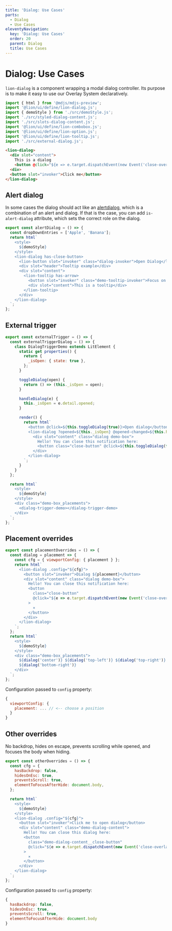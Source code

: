 ```yaml
---
title: 'Dialog: Use Cases'
parts:
  - Dialog
  - Use Cases
eleventyNavigation:
  key: 'Dialog: Use Cases'
  order: 20
  parent: Dialog
  title: Use Cases
---
```


# Dialog: Use Cases

`lion-dialog` is a component wrapping a modal dialog controller.
Its purpose is to make it easy to use our Overlay System declaratively.

```js script
import { html } from '@mdjs/mdjs-preview';
import '@lion/ui/define/lion-dialog.js';
import { demoStyle } from './src/demoStyle.js';
import './src/styled-dialog-content.js';
import './src/slots-dialog-content.js';
import '@lion/ui/define/lion-combobox.js';
import '@lion/ui/define/lion-option.js';
import '@lion/ui/define/lion-tooltip.js';
import './src/external-dialog.js';
```

```html
<lion-dialog>
  <div slot="content">
    This is a dialog
    <button @click="${e => e.target.dispatchEvent(new Event('close-overlay', { bubbles: true }))}">x</button>
  <div>
  <button slot="invoker">Click me</button>
</lion-dialog>
```

## Alert dialog

In some cases the dialog should act like an [alertdialog](https://www.w3.org/WAI/ARIA/apg/patterns/alertdialog/examples/alertdialog/), which is a combination of an alert and dialog. If that is the case, you can add `is-alert-dialog` attribute, which sets the correct role on the dialog.

```js preview-story
export const alertDialog = () => {
  const dropDownEntries = ['Apple', 'Banana'];
  return html`
    <style>
      ${demoStyle}
    </style>
    <lion-dialog has-close-button>
      <lion-button slot="invoker" class="dialog-invoker">Open Dialog</lion-button>
      <div slot="header">Tooltip example</div>
      <div slot="content">
        <lion-tooltip has-arrow>
          <button slot="invoker" class="demo-tooltip-invoker">Focus on me</button>
          <div slot="content">This is a tooltip</div>
        </lion-tooltip>
      </div>
    </lion-dialog>
  `;
};
```

## External trigger

```js preview-story
export const externalTrigger = () => {
  const externalTriggerDialog = () => {
    class DialogTriggerDemo extends LitElement {
      static get properties() {
        return {
          _isOpen: { state: true },
        };
      }

      toggleDialog(open) {
        return () => (this._isOpen = open);
      }

      handleDialog(e) {
        this._isOpen = e.detail.opened;
      }

      render() {
        return html`
          <button @click=${this.toggleDialog(true)}>Open dialog</button>
          <lion-dialog ?opened=${this._isOpen} @opened-changed=${this.handleDialog}>
            <div slot="content" class="dialog demo-box">
              Hello! You can close this notification here:
              <button class="close-button" @click=${this.toggleDialog(false)}>⨯</button>
            </div>
          </lion-dialog>
        `;
      }
    }
  };

  return html`
    <style>
      ${demoStyle}
    </style>
    <div class="demo-box_placements">
      <dialog-trigger-demo></dialog-trigger-demo>
    </div>
  `;
};
```

## Placement overrides

```js preview-story
export const placementOverrides = () => {
  const dialog = placement => {
    const cfg = { viewportConfig: { placement } };
    return html`
      <lion-dialog .config="${cfg}">
        <button slot="invoker">Dialog ${placement}</button>
        <div slot="content" class="dialog demo-box">
          Hello! You can close this notification here:
          <button
            class="close-button"
            @click="${e => e.target.dispatchEvent(new Event('close-overlay', { bubbles: true }))}"
          >
            ⨯
          </button>
        </div>
      </lion-dialog>
    `;
  };
  return html`
    <style>
      ${demoStyle}
    </style>
    <div class="demo-box_placements">
      ${dialog('center')} ${dialog('top-left')} ${dialog('top-right')} ${dialog('bottom-left')}
      ${dialog('bottom-right')}
    </div>
  `;
};
```

Configuration passed to `config` property:

```js
{
  viewportConfig: {
    placement: ... // <-- choose a position
  }
}
```

## Other overrides

No backdrop, hides on escape, prevents scrolling while opened, and focuses the body when hiding.

```js preview-story
export const otherOverrides = () => {
  const cfg = {
    hasBackdrop: false,
    hidesOnEsc: true,
    preventsScroll: true,
    elementToFocusAfterHide: document.body,
  };

  return html`
    <style>
      ${demoStyle}
    </style>
    <lion-dialog .config="${cfg}">
      <button slot="invoker">Click me to open dialog</button>
      <div slot="content" class="demo-dialog-content">
        Hello! You can close this dialog here:
        <button
          class="demo-dialog-content__close-button"
          @click="${e => e.target.dispatchEvent(new Event('close-overlay', { bubbles: true }))}"
        >
          ⨯
        </button>
      </div>
    </lion-dialog>
  `;
};
```

Configuration passed to `config` property:

```js
{
  hasBackdrop: false,
  hidesOnEsc: true,
  preventsScroll: true,
  elementToFocusAfterHide: document.body
}
```
